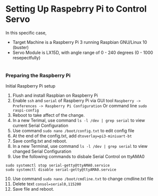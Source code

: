 # Setting Up Raspebrry Pi to Control Servo
In this specific case,
  - Target Machine is a Raspberry Pi 3 running Raspbian GNU/Linux 10 (buster)
  - Servo Module is LX15D, with angle range of 0 - 240 degrees (0 - 1000 resepectfully)
<br/> <br/>


### Preparing the Raspberry Pi
Initial Raspberry Pi setup
1. Flush and install Raspbian on Raspberry Pi
2. Enable `ssh` and `serial` of Raspberry Pi via GUI tool `Raspberry -> Preferences -> Raspberry Pi Configuration` Or command line `sudo raspi-config`
3. Reboot to take affect of the change.
4. In a new Terimal, use command `ls -l /dev | grep serial` to view current Serial Configuration
5. Use command `sudo nano /boot/config.txt` to edit config file
6. At the end of the config.txt, add `dtoverlay=pi3-miniuart-bt`
7. Save config.txt and reboot.
8. In a new Terminal, use command `ls -l /dev | grep serial` to view changed Serial Configuration
9. Use the following commands to disbale Serial Control on ttyAMA0
  ```
  sudo systemctl stop serial-getty@ttyAMA0.service
  sudo systemctl disable serial-getty@ttyAMA0.service
  ```
10. Use command `sudo nano /boot/cmdline.txt` to change cmdline.txt file
11. Delete text `consol=serial0,115200`
12. Save file and reboot.
